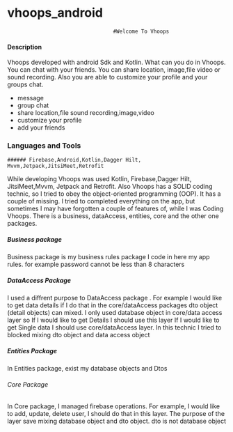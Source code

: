 # vhoops_android

                                      #Welcome To Vhoops
#### Description
Vhoops developed with android Sdk and Kotlin. What can you do in Vhoops. You can chat with your friends. You can share location, image,file video or sound recording. Also you are able to customize your profile and your groups chat. 


- message
- group chat
- share location,file sound recording,image,video
- customize your profile
- add your friends

### Languages and Tools

    ###### Firebase,Android,Kotlin,Dagger Hilt, Mvvm,Jetpack,JitsiMeet,Retrofit

While developing Vhoops was used Kotlin, Firebase,Dagger Hilt, JitsiMeet,Mvvm, Jetpack and Retrofit. Also Vhoops has a SOLID coding technic, so I tried to obey the object-oriented programming (OOP). It has a couple of missing. I tried to completed everything on the app, but sometimes I may have forgotten a couple of features of, while I was Coding Vhoops. There is a business, dataAccess, entities, core and the other one packages.
 
 ##### Business package </br>
 Business package is my business rules package I code in here my app rules.
        for example password cannot be less than 8 characters 
        
##### DataAccess Package</br>
  I used a diffrent purpose to DataAccess package . For example I would like to get data details if I do that in the core/dataAccess packages dto object (detail objects) can mixed. I only used database object in core/data access layer so If I would like to get Details I should use  this layer If I would like to get Single data I should use core/dataAccess layer. In this technic I tried to blocked mixing dto object and data access object
 
 ##### Entities Package </br>
In Entities package, exist my database objects and Dtos

###### Core Package</br>
In Core package, I managed firebase operations. For example, I would like to add, update, delete  user, I should do that in this layer. The purpose of the layer save mixing database object and dto object. dto is not database object

